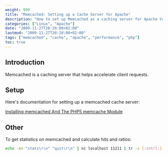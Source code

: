```yaml
---
weight: 999
title: "Memcached: Setting up a Cache Server for Apache"
description: "How to set up Memcached as a caching server for Apache to accelerate client requests and improve performance."
categories: ["Linux", "Apache"]
date: "2009-11-27T20:20:00+02:00"
lastmod: "2009-11-27T20:20:00+02:00"
tags: ["memcached", "cache", "apache", "performance", "php"]
toc: true
---
```


## Introduction

Memcached is a caching server that helps accelerate client requests.

## Setup

Here's documentation for setting up a memcached cache server:

[Installing memcached And The PHP5 memcache Module](/pdf/installing_memcached_and_the_php5_memcache_module.pdf)

## Other

To get statistics on memcached and calculate hits and ratios:

```bash
echo -en "stats\r\n" "quit\r\n" | nc localhost 11211 | tr -s [:cntrl:] " "| cut -f42,48 -d" " | sed "s/\([0-9]*\)\s\([0-9]*\)/ \2\/\1*100/" | bc -l
```
